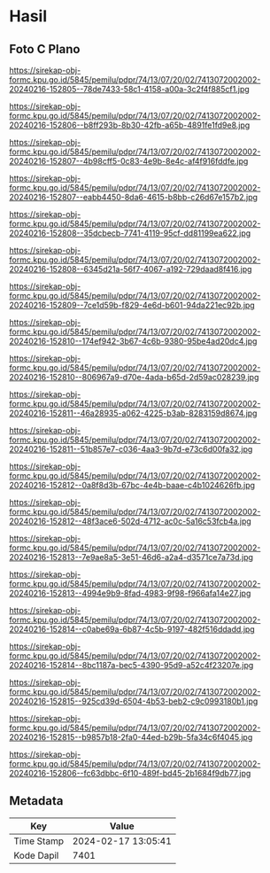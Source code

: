 # Hasil

## Foto C Plano

https://sirekap-obj-formc.kpu.go.id/5845/pemilu/pdpr/74/13/07/20/02/7413072002002-20240216-152805--78de7433-58c1-4158-a00a-3c2f4f885cf1.jpg

https://sirekap-obj-formc.kpu.go.id/5845/pemilu/pdpr/74/13/07/20/02/7413072002002-20240216-152806--b8ff293b-8b30-42fb-a65b-4891fe1fd9e8.jpg

https://sirekap-obj-formc.kpu.go.id/5845/pemilu/pdpr/74/13/07/20/02/7413072002002-20240216-152807--4b98cff5-0c83-4e9b-8e4c-af4f916fddfe.jpg

https://sirekap-obj-formc.kpu.go.id/5845/pemilu/pdpr/74/13/07/20/02/7413072002002-20240216-152807--eabb4450-8da6-4615-b8bb-c26d67e157b2.jpg

https://sirekap-obj-formc.kpu.go.id/5845/pemilu/pdpr/74/13/07/20/02/7413072002002-20240216-152808--35dcbecb-7741-4119-95cf-dd81199ea622.jpg

https://sirekap-obj-formc.kpu.go.id/5845/pemilu/pdpr/74/13/07/20/02/7413072002002-20240216-152808--6345d21a-56f7-4067-a192-729daad8f416.jpg

https://sirekap-obj-formc.kpu.go.id/5845/pemilu/pdpr/74/13/07/20/02/7413072002002-20240216-152809--7ce1d59b-f829-4e6d-b601-94da221ec92b.jpg

https://sirekap-obj-formc.kpu.go.id/5845/pemilu/pdpr/74/13/07/20/02/7413072002002-20240216-152810--174ef942-3b67-4c6b-9380-95be4ad20dc4.jpg

https://sirekap-obj-formc.kpu.go.id/5845/pemilu/pdpr/74/13/07/20/02/7413072002002-20240216-152810--806967a9-d70e-4ada-b65d-2d59ac028239.jpg

https://sirekap-obj-formc.kpu.go.id/5845/pemilu/pdpr/74/13/07/20/02/7413072002002-20240216-152811--46a28935-a062-4225-b3ab-8283159d8674.jpg

https://sirekap-obj-formc.kpu.go.id/5845/pemilu/pdpr/74/13/07/20/02/7413072002002-20240216-152811--51b857e7-c036-4aa3-9b7d-e73c6d00fa32.jpg

https://sirekap-obj-formc.kpu.go.id/5845/pemilu/pdpr/74/13/07/20/02/7413072002002-20240216-152812--0a8f8d3b-67bc-4e4b-baae-c4b1024626fb.jpg

https://sirekap-obj-formc.kpu.go.id/5845/pemilu/pdpr/74/13/07/20/02/7413072002002-20240216-152812--48f3ace6-502d-4712-ac0c-5a16c53fcb4a.jpg

https://sirekap-obj-formc.kpu.go.id/5845/pemilu/pdpr/74/13/07/20/02/7413072002002-20240216-152813--7e9ae8a5-3e51-46d6-a2a4-d3571ce7a73d.jpg

https://sirekap-obj-formc.kpu.go.id/5845/pemilu/pdpr/74/13/07/20/02/7413072002002-20240216-152813--4994e9b9-8fad-4983-9f98-f966afa14e27.jpg

https://sirekap-obj-formc.kpu.go.id/5845/pemilu/pdpr/74/13/07/20/02/7413072002002-20240216-152814--c0abe69a-6b87-4c5b-9197-482f516ddadd.jpg

https://sirekap-obj-formc.kpu.go.id/5845/pemilu/pdpr/74/13/07/20/02/7413072002002-20240216-152814--8bc1187a-bec5-4390-95d9-a52c4f23207e.jpg

https://sirekap-obj-formc.kpu.go.id/5845/pemilu/pdpr/74/13/07/20/02/7413072002002-20240216-152815--925cd39d-6504-4b53-beb2-c9c0993180b1.jpg

https://sirekap-obj-formc.kpu.go.id/5845/pemilu/pdpr/74/13/07/20/02/7413072002002-20240216-152815--b9857b18-2fa0-44ed-b29b-5fa34c6f4045.jpg

https://sirekap-obj-formc.kpu.go.id/5845/pemilu/pdpr/74/13/07/20/02/7413072002002-20240216-152806--fc63dbbc-6f10-489f-bd45-2b1684f9db77.jpg


## Metadata

| Key        | Value               |
| ---------- | ------------------- |
| Time Stamp | 2024-02-17 13:05:41 |
| Kode Dapil | 7401                |



